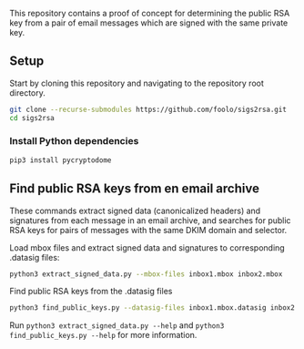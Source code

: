 This repository contains a proof of concept for determining the public RSA key from a pair of email messages which are signed with the same private key.

## Setup

Start by cloning this repository and navigating to the repository root directory.

```bash
git clone --recurse-submodules https://github.com/foolo/sigs2rsa.git
cd sigs2rsa
```

### Install Python dependencies

```bash
pip3 install pycryptodome
```

## Find public RSA keys from en email archive

These commands extract signed data (canonicalized headers) and signatures from each message in an email archive,
and searches for public RSA keys for pairs of messages with the same DKIM domain and selector.

Load mbox files and extract signed data and signatures to corresponding .datasig files:

```bash
python3 extract_signed_data.py --mbox-files inbox1.mbox inbox2.mbox
```

Find public RSA keys from the .datasig files

```bash
python3 find_public_keys.py --datasig-files inbox1.mbox.datasig inbox2.mbox.datasig
```

Run `python3 extract_signed_data.py --help` and `python3 find_public_keys.py --help` for more information.
